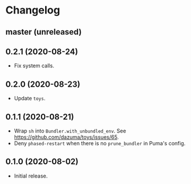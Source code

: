 # Changelog

## master (unreleased)

## 0.2.1 (2020-08-24)

*   Fix system calls.

## 0.2.0 (2020-08-23)

*   Update `toys`.

## 0.1.1 (2020-08-21)

*   Wrap `sh` into `Bundler.with_unbundled_env`.
    See <https://github.com/dazuma/toys/issues/65>.
*   Deny `phased-restart` when there is no `prune_bundler` in Puma's config.

## 0.1.0 (2020-08-02)

*   Initial release.
